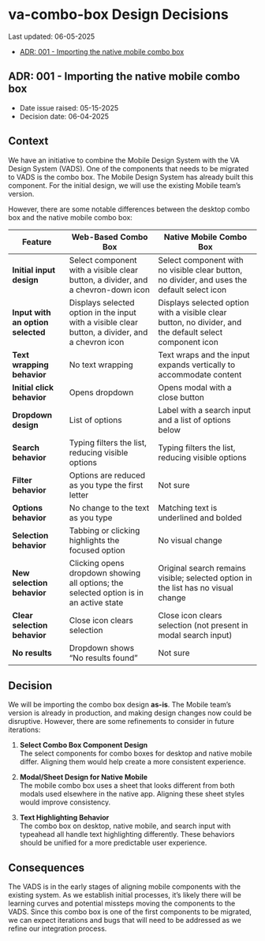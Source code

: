 # va-combo-box Design Decisions
Last updated: 06-05-2025

- [ADR: 001 - Importing the native mobile combo box](#ADR-001---Importing-the-native-mobile-combo-box)

## ADR: 001 - Importing the native mobile combo box

- Date issue raised: 05-15-2025
- Decision date: 06-04-2025

## Context

We have an initiative to combine the Mobile Design System with the VA Design System (VADS). One of the components that needs to be migrated to VADS is the combo box. The Mobile Design System has already built this component. For the initial design, we will use the existing Mobile team’s version. 

However, there are some notable differences between the desktop combo box and the native mobile combo box:

| Feature | Web-Based Combo Box | Native Mobile Combo Box |
|--------|----------------------|--------------------------|
| **Initial input design** | Select component with a visible clear button, a divider, and a chevron-down icon | Select component with no visible clear button, no divider, and uses the default select icon |
| **Input with an option selected** | Displays selected option in the input with a visible clear button, a divider, and a chevron icon | Displays selected option with a visible clear button, no divider, and the default select component icon |
| **Text wrapping behavior** | No text wrapping | Text wraps and the input expands vertically to accommodate content |
| **Initial click behavior** | Opens dropdown | Opens modal with a close button |
| **Dropdown design** | List of options | Label with a search input and a list of options below |
| **Search behavior** | Typing filters the list, reducing visible options | Typing filters the list, reducing visible options |
| **Filter behavior** | Options are reduced as you type the first letter | Not sure |
| **Options behavior** | No change to the text as you type | Matching text is underlined and bolded |
| **Selection behavior** | Tabbing or clicking highlights the focused option | No visual change |
| **New selection behavior** | Clicking opens dropdown showing all options; the selected option is in an active state | Original search remains visible; selected option in the list has no visual change |
| **Clear selection behavior** | Close icon clears selection | Close icon clears selection (not present in modal search input) |
| **No results** | Dropdown shows “No results found” | Not sure |

## Decision

We will be importing the combo box design **as-is**. The Mobile team’s version is already in production, and making design changes now could be disruptive. However, there are some refinements to consider in future iterations:

1. **Select Combo Box Component Design**  
   The select components for combo boxes for desktop and native mobile differ. Aligning them would help create a more consistent experience.

2. **Modal/Sheet Design for Native Mobile**  
   The mobile combo box uses a sheet that looks different from both modals used elsewhere in the native app. Aligning these sheet styles would improve consistency.

3. **Text Highlighting Behavior**  
   The combo box on desktop, native mobile, and search input with typeahead all handle text highlighting differently. These behaviors should be unified for a more predictable user experience.

## Consequences

The VADS is in the early stages of aligning mobile components with the existing system. As we establish initial processes, it’s likely there will be learning curves and potential missteps moving the components to the VADS. Since this combo box is one of the first components to be migrated, we can expect iterations and bugs that will need to be addressed as we refine our integration process.
